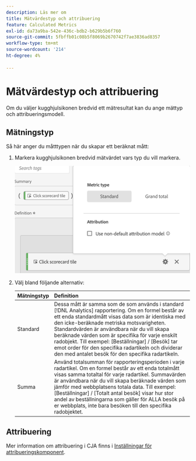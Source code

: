 ```yaml
---
description: Läs mer om
title: Mätvärdestyp och attribuering
feature: Calculated Metrics
exl-id: da73a9ba-542e-436c-bdb2-b629b5b6f760
source-git-commit: 5fbffb01c08b5f8069b2670742f7ae3836ad8357
workflow-type: tm+mt
source-wordcount: '214'
ht-degree: 4%

---
```


# Mätvärdestyp och attribuering

Om du väljer kugghjulsikonen bredvid ett mätresultat kan du ange mättyp och attribueringsmodell.

## Mätningstyp

Så här anger du måtttypen när du skapar ett beräknat mått:

1. Markera kugghjulsikonen bredvid mätvärdet vars typ du vill markera.

   ![](assets/cm_type_alloc.png)

1. Välj bland följande alternativ:

   | Mätningstyp | Definition |
   |---|---|
   | Standard | Dessa mått är samma som de som används i standard [!DNL Analytics] rapportering. Om en formel består av ett enda standardmått visas data som är identiska med den icke-beräknade metriska motsvarigheten. Standardvärden är användbara när du vill skapa beräknade värden som är specifika för varje enskilt radobjekt. Till exempel: [Beställningar] / [Besök] tar emot order för den specifika radartikeln och dividerar den med antalet besök för den specifika radartikeln. |
   | Summa | Använd totalsumman för rapporteringsperioden i varje radartikel. Om en formel består av ett enda totalmått visas samma totaltal för varje radartikel. Summavärden är användbara när du vill skapa beräknade värden som jämför med webbplatsens totala data. Till exempel: [Beställningar] / [Totalt antal besök] visar hur stor andel av beställningarna som gäller för ALLA besök på er webbplats, inte bara besöken till den specifika radobjektet. |

## Attribuering

Mer information om attribuering i CJA finns i [Inställningar för attribueringskomponent](/help/data-views/component-settings/attribution.md).
